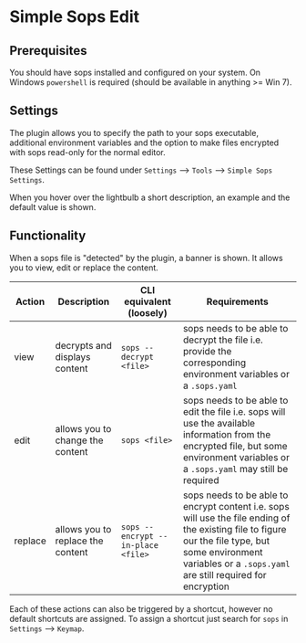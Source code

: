 # Simple Sops Edit

## Prerequisites

You should have sops installed and configured on your system.
On Windows `powershell` is required (should be available in anything >= Win 7).

## Settings

The plugin allows you to specify the path to your sops executable, additional environment variables and the option to make files encrypted with sops read-only for the normal editor.

These Settings can be found under `Settings` --> `Tools` --> `Simple Sops Settings`. 

When you hover over the lightbulb a short description, an example and the default value is shown.

## Functionality

When a sops file is "detected" by the plugin, a banner is shown. It allows you to view, edit or replace the content. 

| Action  | Description                       | CLI equivalent (loosely)           | Requirements                                                                                                                                                                                                     |
|---------|-----------------------------------|------------------------------------|------------------------------------------------------------------------------------------------------------------------------------------------------------------------------------------------------------------|
| view    | decrypts and displays content     | `sops --decrypt <file>`            | sops needs to be able to decrypt the file i.e. provide the corresponding environment variables or a `.sops.yaml`                                                                                                 |
| edit    | allows you to change the content  | `sops <file>`                      | sops needs to be able to edit the file  i.e. sops will use the available information from the encrypted file, but some environment variables or a `.sops.yaml` may still be required                             |
| replace | allows you to replace the content | `sops --encrypt --in-place <file>` | sops needs to be able to encrypt content i.e. sops will use the file ending of the existing file to figure our the file type, but some environment variables or a `.sops.yaml` are still required for encryption |

Each of these actions can also be triggered by a shortcut, however no default shortcuts are assigned. To assign a shortcut just search for `sops` in `Settings` --> `Keymap`.
